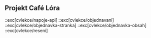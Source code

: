 ## Projekt Café Lóra

::exc[cvlekce/napoje-api]
::exc[cvlekce/objednavani]
::exc[cvlekce/objednavka-stranka]
::exc[cvlekce/objednavka-obsah]
::exc[cvlekce/reseni]

<!-- ::exc[cvlekce/github-pages] -->
